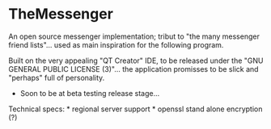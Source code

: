 # TheMessenger

An open source messenger implementation; tribut to "the many messenger friend lists"... 
used as main inspiration for the following program.

Built on the very appealing "QT Creator" IDE, to be released under the "GNU GENERAL PUBLIC LICENSE (3)"... the application promisses to be slick and "perhaps" full of personality.

* Soon to be at beta testing release stage...

Technical specs:
    * regional server support
    * openssl stand alone encryption (?)
    
